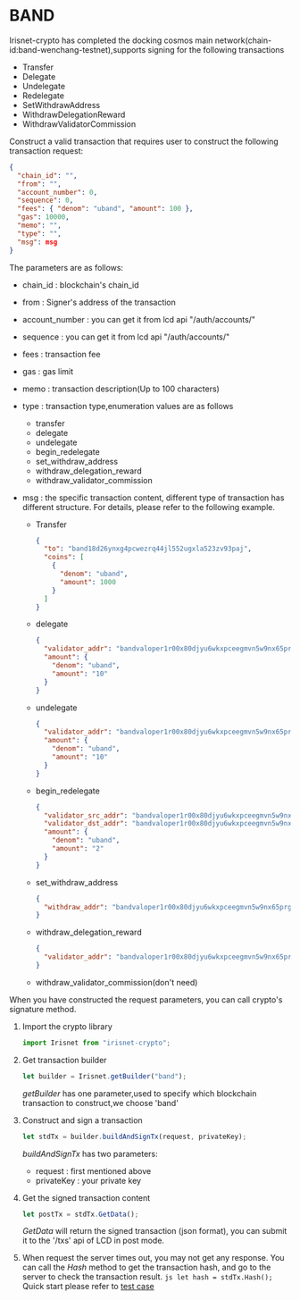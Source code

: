 # BAND

Irisnet-crypto has completed the docking cosmos main network(chain-id:band-wenchang-testnet),supports signing for the following transactions

- Transfer
- Delegate
- Undelegate
- Redelegate
- SetWithdrawAddress
- WithdrawDelegationReward
- WithdrawValidatorCommission

Construct a valid transaction that requires user to construct the following transaction request:

```json
{
  "chain_id": "",
  "from": "",
  "account_number": 0,
  "sequence": 0,
  "fees": { "denom": "uband", "amount": 100 },
  "gas": 10000,
  "memo": "",
  "type": "",
  "msg": msg
}
```

The parameters are as follows:

- chain_id : blockchain's chain_id
- from : Signer's address of the transaction
- account_number : you can get it from lcd api "/auth/accounts/"
- sequence : you can get it from lcd api "/auth/accounts/"
- fees : transaction fee
- gas : gas limit
- memo : transaction description(Up to 100 characters)
- type : transaction type,enumeration values are as follows
  - transfer
  - delegate
  - undelegate
  - begin_redelegate
  - set_withdraw_address
  - withdraw_delegation_reward
  - withdraw_validator_commission
- msg : the specific transaction content, different type of transaction has different structure. For details, please refer to the following example.

  - Transfer

    ```json
    {
      "to": "band18d26ynxg4pcwezrq44jl552ugxla523zv93paj",
      "coins": [
        {
          "denom": "uband",
          "amount": 1000
        }
      ]
    }
    ```

  - delegate

    ```json
    {
      "validator_addr": "bandvaloper1r00x80djyu6wkxpceegmvn5w9nx65prgqhxkzq",
      "amount": {
        "denom": "uband",
        "amount": "10"
      }
    }
    ```

  - undelegate

    ```json
    {
      "validator_addr": "bandvaloper1r00x80djyu6wkxpceegmvn5w9nx65prgqhxkzq",
      "amount": {
        "denom": "uband",
        "amount": "10"
      }
    }
    ```

  - begin_redelegate

    ```json
    {
      "validator_src_addr": "bandvaloper1r00x80djyu6wkxpceegmvn5w9nx65prgqhxkzq",
      "validator_dst_addr": "bandvaloper1r00x80djyu6wkxpceegmvn5w9nx65prgqhxkzq",
      "amount": {
        "denom": "uband",
        "amount": "2"
      }
    }
    ```

  - set_withdraw_address

    ```json
    {
      "withdraw_addr": "bandvaloper1r00x80djyu6wkxpceegmvn5w9nx65prgqhxkzq"
    }
    ```

  - withdraw_delegation_reward
    ```json
    {
      "validator_addr": "bandvaloper1r00x80djyu6wkxpceegmvn5w9nx65prgqhxkzq"
    }
    ```
  - withdraw_validator_commission(don't need)

When you have constructed the request parameters, you can call crypto's signature method.

1. Import the crypto library
   ```js
   import Irisnet from "irisnet-crypto";
   ```
2. Get transaction builder

   ```js
   let builder = Irisnet.getBuilder("band");
   ```

   _getBuilder_ has one parameter,used to specify which blockchain transaction to construct,we choose 'band'

3. Construct and sign a transaction

   ```js
   let stdTx = builder.buildAndSignTx(request, privateKey);
   ```

   _buildAndSignTx_ has two parameters:

   - request : first mentioned above
   - privateKey : your private key

4. Get the signed transaction content

   ```js
   let postTx = stdTx.GetData();
   ```

   _GetData_ will return the signed transaction (json format), you can submit it to the '/txs' api of LCD in post mode.

5. When request the server times out, you may not get any response. You can call the _Hash_ method to get the transaction hash, and go to the server to check the transaction result.
   `js let hash = stdTx.Hash();`
   Quick start please refer to [test case](../test/test_tx_cosmos.js)
